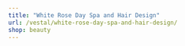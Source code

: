 ```yaml
---
title: "White Rose Day Spa and Hair Design"
url: /vestal/white-rose-day-spa-and-hair-design/
shop: beauty
---
```

